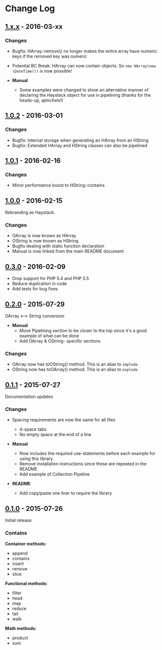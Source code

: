 # Change Log

## [1.x.x](https://github.com/ericpoe/haystack/tree/v1.x.x) - 2016-03-xx

### Changes
* Bugfix: HArray::remove() no longer makes the entire array have numeric keys if the removed key was numeric
* Potential BC Break: HArray can now contain objects. So `new HArray(new \DateTime())` is now possible!

* **Manual**
    * Some examples were changed to show an alternative manner of declaring the Haystack object for use in pipelining (thanks for the heads-up, ajmichels!)

## [1.0.2](https://github.com/ericpoe/haystack/tree/v1.0.2) - 2016-03-01

### Changes

* Bugfix: internal storage when generating an HArray from an HString
* Bugfix: Extended HArray and HString classes can also be pipelined

## [1.0.1](https://github.com/ericpoe/haystack/tree/v1.0.1) - 2016-02-16

### Changes

* Minor performance boost to HString::contains

## [1.0.0](https://github.com/ericpoe/haystack/tree/v1.0.0) - 2016-02-15
Rebranding as Haystack.

### Changes

* OArray is now known as HArray
* OString is now known as HString
* Bugfix dealing with static function declaration
* Manual is now linked from the main README document

## [0.3.0](https://github.com/ericpoe/haystack/tree/v0.3.0) - 2016-02-09

* Drop support for PHP 5.4 and PHP 5.5
* Reduce duplication in code
* Add tests for bug fixes

## [0.2.0](https://github.com/ericpoe/haystack/tree/v0.2.0) - 2015-07-29
OArray <--> String conversion

* **Manual**
    * Move Pipelining section to be closer to the top since it's a good example of what can be done
    * Add OArray & OString- specific sections

### Changes

* OArray now has toOString() method. This is an alias to `implode`
* OString now has toOArray() method. This is an alias to `explode`

## [0.1.1](https://github.com/ericpoe/haystack/tree/v0.1.1) - 2015-07-27
Documentation updates

### Changes

* Spacing requirements are now the same for all files
    * 4-space tabs
    * No empty space at the end of a line

* **Manual**
    * Now includes the required use-statements before each example for using this library
    * Remove installation instructions since these are repeated in the README
    * Add example of Collection Pipeline

* **README**
    * Add copy/paste one liner to require the library

## [0.1.0](https://github.com/ericpoe/haystack/tree/v0.1.0) - 2015-07-26
Initial release

### Contains
**Container methods:**

* append
* contains
* insert
* remove
* slice

**Functional methods:**

* filter
* head
* map
* reduce
* tail
* walk

**Math methods:**

* product
* sum

